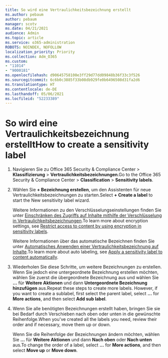 ```yaml
---
title: So wird eine Vertraulichkeitsbezeichnung erstellt
ms.author: pebaum
author: pebaum
manager: scotv
ms.date: 04/21/2021
audience: Admin
ms.topic: article
ms.service: o365-administration
ROBOTS: NOINDEX, NOFOLLOW
localization_priority: Priority
ms.collection: Adm_O365
ms.custom:
- "11014"
- "9000181"
ms.openlocfilehash: d90645758100e3ff29d77dd09848b36f33c3f526
ms.sourcegitcommit: 6c6b0c3885f33b08db929fe0b6496508d31fa2d6
ms.translationtype: HT
ms.contentlocale: de-DE
ms.lasthandoff: 05/06/2021
ms.locfileid: "52233389"
---
```

# <a name="how-to-create-a-sensitivity-label"></a><span data-ttu-id="2deb2-102">So wird eine Vertraulichkeitsbezeichnung erstellt</span><span class="sxs-lookup"><span data-stu-id="2deb2-102">How to create a sensitivity label</span></span>

1. <span data-ttu-id="2deb2-103">Navigieren Sie zu Office 365 Security & Compliance Center > **Klassifizierung** > **Vertraulichkeitsbezeichnungen**.</span><span class="sxs-lookup"><span data-stu-id="2deb2-103">Go to the Office 365 Security & Compliance Center > **Classification** > **Sensitivity labels**.</span></span>

1. <span data-ttu-id="2deb2-104">Wählen Sie **+ Bezeichnung erstellen**, um den Assistenten für neue Vertraulichkeitsbezeichnungen zu starten.</span><span class="sxs-lookup"><span data-stu-id="2deb2-104">Select **+ Create a label** to start the New sensitivity label wizard.</span></span>

    <span data-ttu-id="2deb2-105">Weitere Informationen zu den Verschlüsselungseinstellungen finden Sie unter [Einschränken des Zugriffs auf Inhalte mithilfe der Verschlüsselung in Vertraulichkeitsbezeichnungen](https://go.microsoft.com/fwlink/?linkid=2106331).</span><span class="sxs-lookup"><span data-stu-id="2deb2-105">To learn more about encryption settings, see [Restrict access to content by using encryption in sensitivity labels](https://go.microsoft.com/fwlink/?linkid=2106331).</span></span>

    <span data-ttu-id="2deb2-106">Weitere Informationen über das automatische Bezeichnen finden Sie unter [Automatisches Anwenden einer Vertraulichkeitsbezeichnung auf Inhalte](https://go.microsoft.com/fwlink/?linkid=2105837).</span><span class="sxs-lookup"><span data-stu-id="2deb2-106">To learn more about auto labeling, see [Apply a sensitivity label to content automatically](https://go.microsoft.com/fwlink/?linkid=2105837).</span></span>

1. <span data-ttu-id="2deb2-p101">Wiederholen Sie diese Schritte, um weitere Bezeichnungen zu erstellen. Wenn Sie jedoch eine untergeordnete Bezeichnung erstellen möchten, wählen Sie zuerst die übergeordnete Bezeichnung aus und wählen Sie **...** für **Weitere Aktionen** und dann **Untergeordnete Bezeichnung hinzufügen** aus.</span><span class="sxs-lookup"><span data-stu-id="2deb2-p101">Repeat these steps to create more labels. However, if you want to create a sublabel, first select the parent label, select **...** for **More actions**, and then select **Add sub label**.</span></span>

1. <span data-ttu-id="2deb2-109">Wenn Sie alle benötigten Bezeichnungen erstellt haben, bringen Sie sie bei Bedarf durch Verschieben nach oben oder unten in die gewünschte Reihenfolge.</span><span class="sxs-lookup"><span data-stu-id="2deb2-109">When you've created all the labels you need, review their order and if necessary, move them up or down.</span></span> 
    
    <span data-ttu-id="2deb2-110">Wenn Sie die Reihenfolge der Bezeichnungen ändern möchten, wählen Sie **...** für **Weitere Aktionen** und dann **Nach oben** oder **Nach unten** aus.</span><span class="sxs-lookup"><span data-stu-id="2deb2-110">To change the order of a label, select **...** for **More actions**, and then select **Move up** or **Move down**.</span></span>
